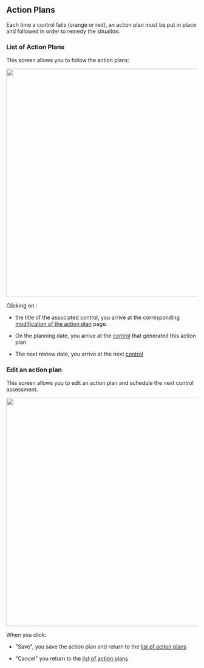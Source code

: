 ## Action Plans

Each time a control fails (orange or red), an action plan must be put in place and followed in order to remedy the situation.

### List of Action Plans <a name="list"></a>

This screen allows you to follow the action plans:

[<img src="/deming/images/a1.png" width="600">](/deming/images/a1.png)


Clicking on :

* the title of the associated control, you arrive at the corresponding [modification of the action plan](#edit) page.

* On the planning date, you arrive at the [control](/controls/#show) that generated this action plan

* The next review date, you arrive at the next [control](/controls/#show)


### Edit an action plan <a name="edit"></a>

This screen allows you to edit an action plan and schedule the next control assessment.

[<img src="/deming/images/a2.png" width="600">](/deming/images/a2.png)


When you click:

* "Save", you save the action plan and return to the [list of action plans](#list)

* "Cancel" you return to the [list of action plans](#list)